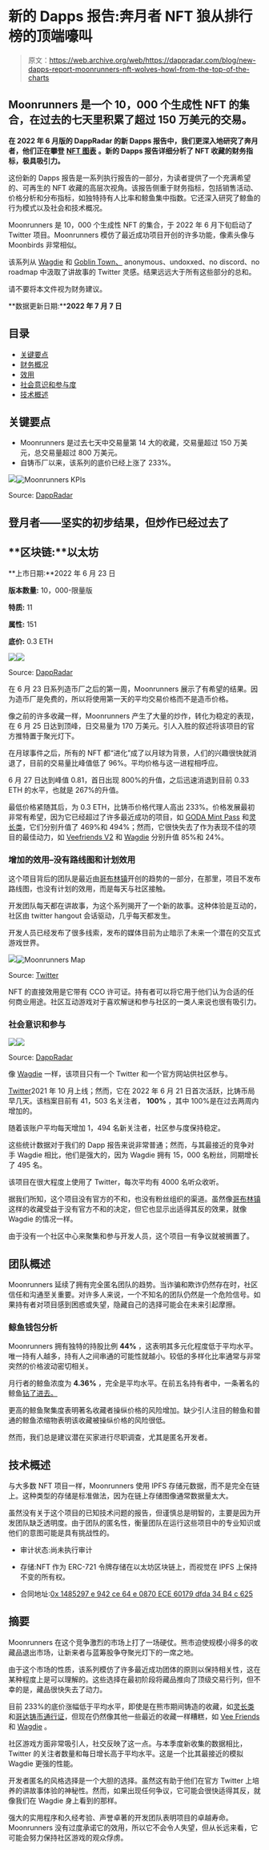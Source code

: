 # 新的 Dapps 报告:奔月者 NFT 狼从排行榜的顶端嚎叫

> 原文：<https://web.archive.org/web/https://dappradar.com/blog/new-dapps-report-moonrunners-nft-wolves-howl-from-the-top-of-the-charts>

## Moonrunners 是一个 10，000 个生成性 NFT 的集合，在过去的七天里积累了超过 150 万美元的交易。

**在 2022 年 6 月版的 DappRadar 的新 Dapps 报告中，我们更深入地研究了奔月者，他们正在攀登** [**NFT 图表**](https://web.archive.org/web/20220912025629/https://dappradar.com/hub/nft-explorer) **。新的 Dapps 报告详细分析了 NFT 收藏的财务指标，极具吸引力。**

这份新的 Dapps 报告是一系列执行报告的一部分，为读者提供了一个充满希望的、可再生的 NFT 收藏的高层次视角。该报告侧重于财务指标，包括销售活动、价格分析和分布指标，如独特持有人比率和鲸鱼集中指数。它还深入研究了鲸鱼的行为模式以及社会和技术概况。

Moonrunners 是 10，000 个生成性 NFT 的集合，于 2022 年 6 月下旬启动了 Twitter 项目。Moonrunners 模仿了最近成功项目开创的许多功能，像素头像与 Moonbirds 非常相似。

该系列从 [Wagdie](https://web.archive.org/web/20220912025629/https://dappradar.com/blog/new-dapps-report-we-are-all-going-to-die-embraces-uncertainty) 和 [Goblin Town、](https://web.archive.org/web/20220912025629/https://dappradar.com/blog/new-dapps-report-goblin-town-defying-tradition-and-the-bear-market) anonymous、undoxxed、no discord、no roadmap 中汲取了讲故事的 Twitter 灵感。结果远远大于所有这些部分的总和。

请不要将本文件视为财务建议。

**数据更新日期:****2022 年 7 月 7 日**

## 目录

*   [关键要点](https://web.archive.org/web/20220912025629/https://dappradar.com/blog/new-dapps-report-moonrunners-nft-wolves-howl-from-the-top-of-the-charts/#Key-Takeaways)
*   [财务概况](https://web.archive.org/web/20220912025629/https://dappradar.com/blog/new-dapps-report-moonrunners-nft-wolves-howl-from-the-top-of-the-charts/#Moonrunners---Solid-initial-results,-but-the-hype-is-gone)
*   [效用](https://web.archive.org/web/20220912025629/https://dappradar.com/blog/new-dapps-report-moonrunners-nft-wolves-howl-from-the-top-of-the-charts/#Utility)
*   [社会意识和参与度](https://web.archive.org/web/20220912025629/https://dappradar.com/blog/new-dapps-report-moonrunners-nft-wolves-howl-from-the-top-of-the-charts/#Social-Awareness-and-Engagement-)
*   [技术概述](https://web.archive.org/web/20220912025629/https://dappradar.com/blog/new-dapps-report-moonrunners-nft-wolves-howl-from-the-top-of-the-charts/#Technical-Overview)

## 关键要点

*   Moonrunners 是过去七天中交易量第 14 大的收藏，交易量超过 150 万美元，总交易量超过 800 万美元。
*   自铸币厂以来，该系列的底价已经上涨了 233%。

![](img/c27683007c43a1a592c218996e714ec3.png)![Moonrunners KPIs](img/dc1932c8394d761a08cea42eaa348947.png)

Source: [DappRadar](https://web.archive.org/web/20220912025629/http://www.dappradar.com/)

## 登月者——坚实的初步结果，但炒作已经过去了

## **区块链:**以太坊

**上市日期:**2022 年 6 月 23 日

**版本数量:** 10，000-限量版

**特质:** 11

**属性:** 151

**底价:** 0.3 ETH

![](img/47aebbeaa56fc0c5aa55e3ccdf61a48d.png)![](img/eace9eff2df13c594453b8df98251708.png)

Source: [DappRadar](https://web.archive.org/web/20220912025629/http://www.dappradar.com/)

在 6 月 23 日系列造币厂之后的第一周，Moonrunners 展示了有希望的结果。因为造币厂是免费的，所以将使用第一天的平均交易价格而不是造币价格。

像之前的许多收藏一样，Moonrunners 产生了大量的炒作，转化为稳定的表现，在 6 月 25 日达到顶峰，日交易量为 170 万美元。引人入胜的叙述将该项目的官方推特置于聚光灯下。

在月球事件之后，所有的 NFT 都“进化”成了以月球为背景，人们的兴趣很快就消退了，目前的交易量比峰值低了 96%。平均价格与这一进程相呼应。

6 月 27 日达到峰值 0.81，首日出现 800%的升值，之后迅速消退到目前 0.33 ETH 的水平，也就是 267%的升值。

最低价格紧随其后，为 0.3 ETH，比铸币价格代理人高出 233%。价格发展最初非常有希望，因为它已经超过了许多最近成功的项目，如 [GODA Mint Pass](https://web.archive.org/web/20220912025629/https://dappradar.com/blog/new-dapps-report-goda-mint-pass-gateway-between-art-and-web3) 和[灵长类](https://web.archive.org/web/20220912025629/https://dappradar.com/blog/new-dapps-report-primates-welcome-to-the-jungle)，它们分别升值了 469%和 494%；然而，它很快失去了作为表现不佳的项目的最佳动力，如 [Veefriends V2](https://web.archive.org/web/20220912025629/https://dappradar.com/blog/new-dapps-report-veefriends-series-2) 和 [Wagdie](https://web.archive.org/web/20220912025629/https://dappradar.com/blog/new-dapps-report-we-are-all-going-to-die-embraces-uncertainty) 分别升值 85%和 24%。

### 增加的效用–没有路线图和计划效用

这个项目背后的团队是最近由[哥布林镇](https://web.archive.org/web/20220912025629/https://dappradar.com/blog/new-dapps-report-goblin-town-defying-tradition-and-the-bear-market)开创的趋势的一部分，在那里，项目不发布路线图，也没有计划的效用，而是每天与社区接触。

开发团队每天都在讲故事，为这个系列揭开了一个新的故事。这种体验是互动的，社区由 twitter hangout 会话驱动，几乎每天都发生。

开发人员已经发布了很多线索，发布的媒体目前为止暗示了未来一个潜在的交互式游戏世界。

![](img/2ed07b0e472cd0d75bf29b13eaa32874.png)![Moonrunners Map](img/7360f58d3e9cbcd630d33a02d48e2cf7.png)

Source: [Twitter](https://web.archive.org/web/20220912025629/https://twitter.com/MoonrunnersNFT/status/1541059109466013696)

NFT 的直接效用是它带有 CCO 许可证。持有者可以将它用于他们认为合适的任何商业用途。社区互动游戏对于喜欢解谜和参与社区的一类人来说也很有吸引力。

### 社会意识和参与

![](img/47aebbeaa56fc0c5aa55e3ccdf61a48d.png)![](img/e6d9b11f38009c059249bbeea91c571c.png)

Source: [DappRadar](https://web.archive.org/web/20220912025629/http://www.dappradar.com/)

像 [Wagdie](https://web.archive.org/web/20220912025629/https://dappradar.com/blog/new-dapps-report-we-are-all-going-to-die-embraces-uncertainty) 一样，该项目只有一个 Twitter 和一个官方网站供社区参与。

[Twitter](https://web.archive.org/web/20220912025629/https://twitter.com/MoonRunnersNFT)2021 年 10 月上线；然而，它在 2022 年 6 月 21 日首次活跃，比铸币局早几天。该档案目前有 41，503 名关注者， **100%** ，其中 100%是在过去两周内增加的。

随着该账户平均每天增加 1，494 名新关注者，社区参与度保持稳定。

这些统计数据对于我们的 Dapp 报告来说非常普通；然而，与其最接近的竞争对手 Wagdie 相比，他们是强大的，因为 Wagdie 拥有 15，000 名粉丝，同期增长了 495 名。

该项目在很大程度上使用了 Twitter，每次平均有 4000 名听众收听。

据我们所知，这个项目没有官方的不和，也没有粉丝组织的渠道。虽然像[哥布林镇](https://web.archive.org/web/20220912025629/https://dappradar.com/blog/new-dapps-report-goblin-town-defying-tradition-and-the-bear-market)这样的收藏受益于没有官方不和的决定，但它也显示出适得其反的效果，就像 Wagdie 的情况一样。

由于没有一个社区中心来聚集和参与开发人员，这个项目一有争议就被搁置了。

## 团队概述

Moonrunners 延续了拥有完全匿名团队的趋势。当诈骗和欺诈仍然存在时，社区信任和沟通至关重要。对许多人来说，一个不知名的团队仍然是一个危险信号。如果持有者对项目感到困惑或失望，隐藏自己的选择可能会在未来引起摩擦。

### 鲸鱼钱包分析

Moonrunners 拥有独特的持股比例 **44%** ，这表明其多元化程度低于平均水平。唯一持有人越多，持有人之间串通的可能性就越小。较低的多样化比率通常与非常突然的价格波动密切相关。

月行者的鲸鱼浓度为 **4.36%** ，完全是平均水平。在前五名持有者中，一条著名的鲸鱼[钻了进去。](https://web.archive.org/web/20220912025629/https://dappradar.com/hub/wallet/eth/0xd9d7046933bd3d0a3e869959ef95e4c41522c1bf)

更高的鲸鱼聚集度表明著名收藏者操纵价格的风险增加。缺少引人注目的鲸鱼和普通的鲸鱼浓缩物表明该收藏被操纵价格的风险很低。

然而，我们总是建议潜在买家进行尽职调查，尤其是匿名开发者。

## 技术概述

与大多数 NFT 项目一样，Moonrunners 使用 IPFS 存储元数据，而不是完全在链上。这种类型的存储是标准做法，因为在链上存储图像通常数据量太大。

虽然没有关于这个项目的已知技术问题的报告，但谨慎总是明智的，主要是因为开发团队缺乏透明度。由于团队的匿名性，衡量团队在运行这些项目中的专业知识或他们的意图可能是具有挑战性的。

*   审计状态:尚未执行审计

*   存储:NFT 作为 ERC-721 令牌存储在以太坊区块链上，而视觉在 IPFS 上保持不变的所有权。

*   合同地址:[0x 1485297 e 942 ce 64 e 0870 ECE 60179 dfda 34 B4 c 625](https://web.archive.org/web/20220912025629/https://etherscan.io/address/0x1485297e942ce64e0870ece60179dfda34b4c625)

## 摘要

Moonrunners 在这个竞争激烈的市场上打了一场硬仗。熊市迫使规模小得多的收藏品退出市场，让新来者与蓝筹股争夺聚光灯下的一席之地。

由于这个市场的性质，该系列模仿了许多最近成功团体的原则以保持相关性，这在某种程度上是可以理解的。这些选择在最初阶段将藏品推向了顶级交易行列，但不幸的是，藏品很快失去了动力。

目前 233%的底价涨幅低于平均水平，即使是在熊市期间铸造的收藏，如[灵长类](https://web.archive.org/web/20220912025629/https://dappradar.com/blog/new-dapps-report-primates-welcome-to-the-jungle)和[哥达铸币通行证](https://web.archive.org/web/20220912025629/https://dappradar.com/blog/new-dapps-report-goda-mint-pass-gateway-between-art-and-web3)，但现在仍然像其他一些最近的收藏一样糟糕，如 [Vee Friends](https://web.archive.org/web/20220912025629/https://dappradar.com/blog/new-dapps-report-veefriends-series-2) 和 [Wagdie](https://web.archive.org/web/20220912025629/https://dappradar.com/blog/new-dapps-report-we-are-all-going-to-die-embraces-uncertainty) 。

社区游戏方面非常吸引人，社交反映了这一点。与本季度新收集的数据相比，Twitter 的关注者数量和每日增长高于平均水平。这是一个比其最接近的模拟 Wagdie 更强的性能。

开发者匿名的风格选择是一个大胆的选择。虽然这有助于他们在官方 Twitter 上培养的讲故事体验的神秘性。然而，如果出现任何争议，它可能会很快适得其反，就像我们在 Wagdie 身上看到的那样。

强大的实用程序和久经考验、声誉卓著的开发团队表明项目的卓越寿命。Moonrunners 没有过度承诺它的效用，所以它不会令人失望，但从长远来看，它可能会努力保持社区游戏的观众俘虏。